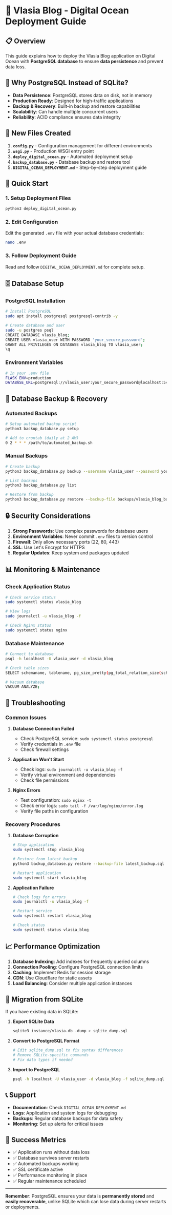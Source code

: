 # 🚀 Vlasia Blog - Digital Ocean Deployment Guide

## 📋 Overview

This guide explains how to deploy the Vlasia Blog application on Digital Ocean with **PostgreSQL database** to ensure **data persistence** and prevent data loss.

## 🔧 Why PostgreSQL Instead of SQLite?

- **Data Persistence**: PostgreSQL stores data on disk, not in memory
- **Production Ready**: Designed for high-traffic applications
- **Backup & Recovery**: Built-in backup and restore capabilities
- **Scalability**: Can handle multiple concurrent users
- **Reliability**: ACID compliance ensures data integrity

## 📁 New Files Created

1. **`config.py`** - Configuration management for different environments
2. **`wsgi.py`** - Production WSGI entry point
3. **`deploy_digital_ocean.py`** - Automated deployment setup
4. **`backup_database.py`** - Database backup and restore tool
5. **`DIGITAL_OCEAN_DEPLOYMENT.md`** - Step-by-step deployment guide

## 🚀 Quick Start

### 1. Setup Deployment Files
```bash
python3 deploy_digital_ocean.py
```

### 2. Edit Configuration
Edit the generated `.env` file with your actual database credentials:
```bash
nano .env
```

### 3. Follow Deployment Guide
Read and follow `DIGITAL_OCEAN_DEPLOYMENT.md` for complete setup.

## 🗄️ Database Setup

### PostgreSQL Installation
```bash
# Install PostgreSQL
sudo apt install postgresql postgresql-contrib -y

# Create database and user
sudo -u postgres psql
CREATE DATABASE vlasia_blog;
CREATE USER vlasia_user WITH PASSWORD 'your_secure_password';
GRANT ALL PRIVILEGES ON DATABASE vlasia_blog TO vlasia_user;
\q
```

### Environment Variables
```bash
# In your .env file
FLASK_ENV=production
DATABASE_URL=postgresql://vlasia_user:your_secure_password@localhost:5432/vlasia_blog
```

## 💾 Database Backup & Recovery

### Automated Backups
```bash
# Setup automated backup script
python3 backup_database.py setup

# Add to crontab (daily at 2 AM)
0 2 * * * /path/to/automated_backup.sh
```

### Manual Backups
```bash
# Create backup
python3 backup_database.py backup --username vlasia_user --password your_password

# List backups
python3 backup_database.py list

# Restore from backup
python3 backup_database.py restore --backup-file backups/vlasia_blog_backup_20240826_120000.sql --username vlasia_user --password your_password
```

## 🔒 Security Considerations

1. **Strong Passwords**: Use complex passwords for database users
2. **Environment Variables**: Never commit `.env` files to version control
3. **Firewall**: Only allow necessary ports (22, 80, 443)
4. **SSL**: Use Let's Encrypt for HTTPS
5. **Regular Updates**: Keep system and packages updated

## 📊 Monitoring & Maintenance

### Check Application Status
```bash
# Check service status
sudo systemctl status vlasia_blog

# View logs
sudo journalctl -u vlasia_blog -f

# Check Nginx status
sudo systemctl status nginx
```

### Database Maintenance
```bash
# Connect to database
psql -h localhost -U vlasia_user -d vlasia_blog

# Check table sizes
SELECT schemaname, tablename, pg_size_pretty(pg_total_relation_size(schemaname||'.'||tablename)) AS size FROM pg_tables WHERE schemaname = 'public';

# Vacuum database
VACUUM ANALYZE;
```

## 🚨 Troubleshooting

### Common Issues

1. **Database Connection Failed**
   - Check PostgreSQL service: `sudo systemctl status postgresql`
   - Verify credentials in `.env` file
   - Check firewall settings

2. **Application Won't Start**
   - Check logs: `sudo journalctl -u vlasia_blog -f`
   - Verify virtual environment and dependencies
   - Check file permissions

3. **Nginx Errors**
   - Test configuration: `sudo nginx -t`
   - Check error logs: `sudo tail -f /var/log/nginx/error.log`
   - Verify file paths in configuration

### Recovery Procedures

1. **Database Corruption**
   ```bash
   # Stop application
   sudo systemctl stop vlasia_blog
   
   # Restore from latest backup
   python3 backup_database.py restore --backup-file latest_backup.sql
   
   # Restart application
   sudo systemctl start vlasia_blog
   ```

2. **Application Failure**
   ```bash
   # Check logs for errors
   sudo journalctl -u vlasia_blog -f
   
   # Restart service
   sudo systemctl restart vlasia_blog
   
   # Check status
   sudo systemctl status vlasia_blog
   ```

## 📈 Performance Optimization

1. **Database Indexing**: Add indexes for frequently queried columns
2. **Connection Pooling**: Configure PostgreSQL connection limits
3. **Caching**: Implement Redis for session storage
4. **CDN**: Use Cloudflare for static assets
5. **Load Balancing**: Consider multiple application instances

## 🔄 Migration from SQLite

If you have existing data in SQLite:

1. **Export SQLite Data**
   ```bash
   sqlite3 instance/vlasia.db .dump > sqlite_dump.sql
   ```

2. **Convert to PostgreSQL Format**
   ```bash
   # Edit sqlite_dump.sql to fix syntax differences
   # Remove SQLite-specific commands
   # Fix data types if needed
   ```

3. **Import to PostgreSQL**
   ```bash
   psql -h localhost -U vlasia_user -d vlasia_blog -f sqlite_dump.sql
   ```

## 📞 Support

- **Documentation**: Check `DIGITAL_OCEAN_DEPLOYMENT.md`
- **Logs**: Application and system logs for debugging
- **Backups**: Regular database backups for data safety
- **Monitoring**: Set up alerts for critical issues

## 🎯 Success Metrics

- ✅ Application runs without data loss
- ✅ Database survives server restarts
- ✅ Automated backups working
- ✅ SSL certificate active
- ✅ Performance monitoring in place
- ✅ Regular maintenance scheduled

---

**Remember**: PostgreSQL ensures your data is **permanently stored** and **easily recoverable**, unlike SQLite which can lose data during server restarts or deployments.
